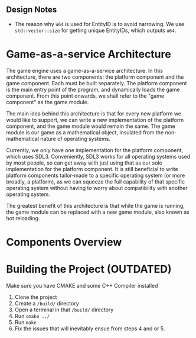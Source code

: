 ## Design Notes

- The reason why `u64` is used for EntityID is to avoid narrowing. We use
  `std::vector::size` for getting unique EntityIDs, which outputs `u64`.


# Game-as-a-service Architecture

The game engine uses a game-as-a-service architecture. In this architecture, there are two components: the platform component and the game component. Each must be built separately. The platform component is the main entry point of the program, and dynamically loads the game component. From this point onwards, we shall refer to the "game component" as the game module.

The main idea behind this architecture is that for every new platform we would like to support, we can write a new implementation of the platform component, and the game module would remain the same. The game module is our game as a mathematical object, insulated from the non-mathematical nature of operating systems.

Currently, we only have one implementation for the platform component, which uses SDL3. Conveniently, SDL3 works for all operating systems used by most people, so can get away with just using that as our sole implementation for the platform component. It is still beneficial to write platform components tailor-made to a specific operating system (or more broadly, a platform), as we can squeeze the full capability of that specific operating system without having to worry about compatibility with another operating system.

The greatest benefit of this architecture is that while the game is running, the game module can be replaced with a new game module, also known as hot reloading.

# Components Overview


# Building the Project (OUTDATED)
Make sure you have CMAKE and some C++ Compiler installed
1. Clone the project
2. Create a `/build/` directory
3. Open a terminal in that `/build/` directory
4. Run `cmake ../`
5. Run `make `
6. Fix the issues that will inevitably ensue from steps 4 and or 5.


